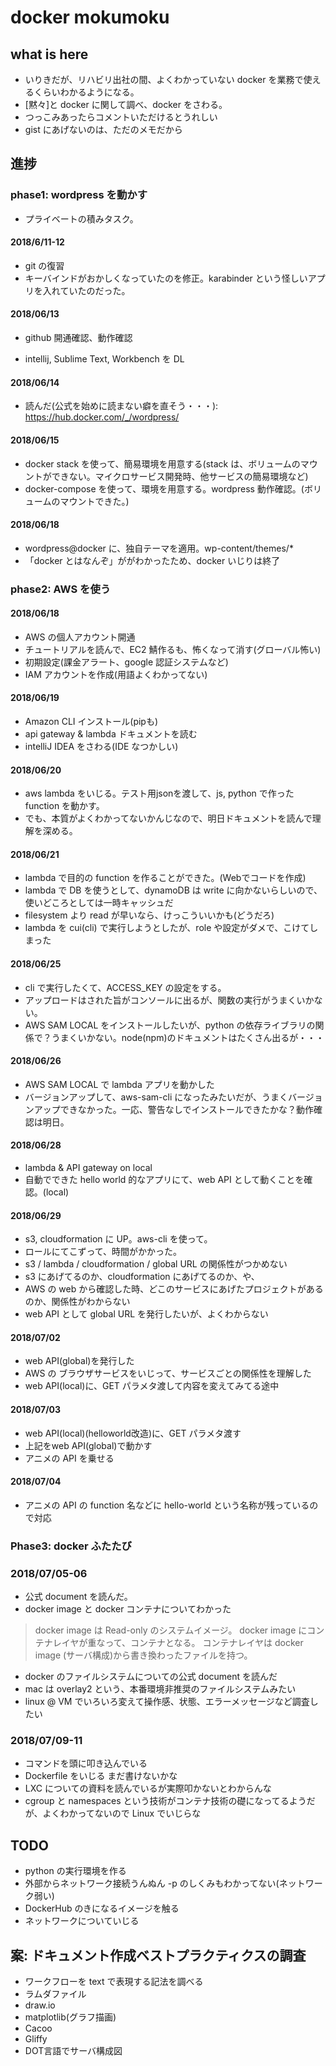 # docker mokumoku

## what is here

* いりきだが、リハビリ出社の間、よくわかっていない docker を業務で使えるくらいわかるようになる。
* [黙々]と docker に関して調べ、docker をさわる。
* つっこみあったらコメントいただけるとうれしい
* gist にあげないのは、ただのメモだから

## 進捗

### phase1: wordpress を動かす

* プライベートの積みタスク。

#### 2018/6/11-12
<!-- - 読んだ: https://thinkit.co.jp/story/2015/07/29/5382 -->
 - git の復習
 - キーバインドがおかしくなっていたのを修正。karabinder という怪しいアプリを入れていたのだった。
#### 2018/06/13
 - github 開通確認、動作確認
<!-- - 読んだ:  https://www.osscons.jp/cloud/%E3%83%80%E3%82%A6%E3%83%B3%E3%83%AD%E3%83%BC%E3%83%89/?action=common_download_main&upload_id=698
 - 読んだ: https://www.slideshare.net/zembutsu/docker-container-image-command-introduction-2017-03 -->
 - intellij, Sublime Text, Workbench を DL
<!-- - 読んだが古かった: https://tech.recruit-mp.co.jp/infrastructure/post-11266/ -->

#### 2018/06/14
<!-- - 読んだ: https://ginpen.com/2017/11/08/docker-official-wordpress/ -->
 - 読んだ(公式を始めに読まない癖を直そう・・・): https://hub.docker.com/_/wordpress/
#### 2018/06/15
<!--  - 読んだ(docker stack とは): https://qiita.com/takyam/items/058865f1e1fb185e9fc4
- 読んだ: http://naremo.jp/2016/11/docker-wordpress/, https://www.kimurak.net/wordpress/wordpress/2505/ -->
- docker stack を使って、簡易環境を用意する(stack は、ボリュームのマウントができない。マイクロサービス開発時、他サービスの簡易環境など)
- docker-compose を使って、環境を用意する。wordpress 動作確認。(ボリュームのマウントできた。)

#### 2018/06/18
<!-- - 読んだ: https://www.webprofessional.jp/wordpress-theme-automation-with-gulp/ -->
- wordpress@docker に、独自テーマを適用。wp-content/themes/*
- 「docker とはなんぞ」ががわかったため、docker いじりは終了

### phase2: AWS を使う

#### 2018/06/18
- AWS の個人アカウント開通
- チュートリアルを読んで、EC2 鯖作るも、怖くなって消す(グローバル怖い)
- 初期設定(課金アラート、google 認証システムなど)
- IAM アカウントを作成(用語よくわかってない)

#### 2018/06/19
- Amazon CLI インストール(pipも)
- api gateway & lambda ドキュメントを読む
- intelliJ IDEA をさわる(IDE なつかしい)

#### 2018/06/20
- aws lambda をいじる。テスト用jsonを渡して、js, python で作った function を動かす。
- でも、本質がよくわかってないかんじなので、明日ドキュメントを読んで理解を深める。

#### 2018/06/21
- lambda で目的の function を作ることができた。(Webでコードを作成)
- lambda で DB を使うとして、dynamoDB は write に向かないらしいので、使いどころとしては一時キャッシュだ
- filesystem より read が早いなら、けっこういいかも(どうだろ)
- lambda を cui(cli) で実行しようとしたが、role や設定がダメで、こけてしまった

#### 2018/06/25
- cli で実行したくて、ACCESS_KEY の設定をする。
- アップロードはされた旨がコンソールに出るが、関数の実行がうまくいかない。
- AWS SAM LOCAL をインストールしたいが、python の依存ライブラリの関係で？うまくいかない。node(npm)のドキュメントはたくさん出るが・・・

#### 2018/06/26
- AWS SAM LOCAL で lambda アプリを動かした
- バージョンアップして、aws-sam-cli になったみたいだが、うまくバージョンアップできなかった。一応、警告なしでインストールできたかな？動作確認は明日。

#### 2018/06/28
- lambda & API gateway on local
- 自動でできた hello world 的なアプリにて、web API として動くことを確認。(local)

#### 2018/06/29
- s3, cloudformation に UP。aws-cli を使って。
- ロールにてこずって、時間がかかった。
- s3 / lambda / cloudformation / global URL の関係性がつかめない
- s3 にあげてるのか、cloudformation にあげてるのか、や、
- AWS の web から確認した時、どこのサービスにあげたプロジェクトがあるのか、関係性がわからない
- web API として global URL を発行したいが、よくわからない

#### 2018/07/02
- web API(global)を発行した
- AWS の ブラウザサービスをいじって、サービスごとの関係性を理解した
- web API(local)に、GET パラメタ渡して内容を変えてみてる途中

#### 2018/07/03
- web API(local)(helloworld改造)に、GET パラメタ渡す
- 上記をweb API(global)で動かす
- アニメの API を乗せる

#### 2018/07/04
- アニメの API の function 名などに hello-world という名称が残っているので対応

### Phase3: docker ふたたび

### 2018/07/05-06
- 公式 document を読んだ。
- docker image と docker コンテナについてわかった
> docker image は Read-only のシステムイメージ。
> docker image にコンテナレイヤが重なって、コンテナとなる。
> コンテナレイヤは docker image (サーバ構成)から書き換わったファイルを持つ。

- docker のファイルシステムについての公式 document を読んだ
- mac は overlay2 という、本番環境非推奨のファイルシステムみたい
- linux @ VM でいろいろ変えて操作感、状態、エラーメッセージなど調査したい

### 2018/07/09-11
- コマンドを頭に叩き込んでいる
- Dockerfile をいじる まだ書けないかな
- LXC についての資料を読んでいるが実際叩かないとわからんな
- cgroup と namespaces という技術がコンテナ技術の礎になってるようだが、よくわかってないので Linux でいじらな

## TODO
- python の実行環境を作る
- 外部からネットワーク接続うんぬん -p のしくみもわかってない(ネットワーク弱い)
- DockerHub のきになるイメージを触る
- ネットワークについていじる

## 案: ドキュメント作成ベストプラクティクスの調査
* ワークフローを text で表現する記法を調べる
* ラムダファイル
* draw.io
* matplotlib(グラフ描画)
* Cacoo
* Gliffy
* DOT言語でサーバ構成図
